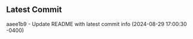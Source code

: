 
## Latest Commit
aaee1b9 - Update README with latest commit info (2024-08-29 17:00:30 -0400) <Yunxi-Zhou>
